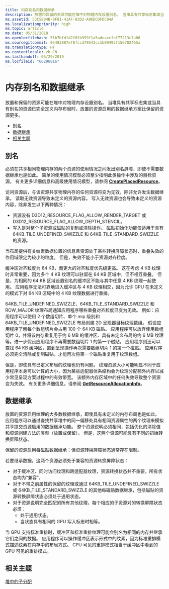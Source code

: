 ```yaml
---
title: 内存别名和数据继承
description: 放置和保留的资源可能在堆中对物理内存设置别名。 当堆具有共享标志集或当具有别名的资源已完全定义内存布局时，放置的资源启用的数据继承方案比保留的资源更多。
ms.assetid: 53C5804B-0F81-41AF-83D2-A96DCDFDC94A
ms.localizationpriority: high
ms.topic: article
ms.date: 05/31/2018
ms.openlocfilehash: 51b7bfdfd2f01b999f1a5adeaecfef77213c7a06
ms.sourcegitcommit: 05483887ef8fccd79543cc1b89495f156702465a
ms.translationtype: HT
ms.contentlocale: zh-CN
ms.lasthandoff: 05/29/2019
ms.locfileid: "66296016"
---
```

# <a name="memory-aliasing-and-data-inheritance"></a>内存别名和数据继承

放置和保留的资源可能在堆中对物理内存设置别名。 当堆具有共享标志集或当具有别名的资源已完全定义内存布局时，放置的资源启用的数据继承方案比保留的资源更多。

-   [别名](#memory-aliasing-and-data-inheritance)
-   [数据继承](#data-inheritance)
-   [相关主题](#related-topics)

## <a name="aliasing"></a>别名

必须在共享相同物理内存的两个资源的使用情况之间发出别名屏障，即使不需要数据继承也是如此。 简单的使用情况模型必须至少指明此类操作中涉及的目标资源。 有关更多详细信息和高级使用情况模型，请参阅 [**CreatePlacedResource**](/windows/desktop/api/d3d12/nf-d3d12-id3d12device-createplacedresource)。

访问资源后，与该资源共享物理内存的任何资源将变为无效，除非允许发生数据继承。 读取无效资源导致未定义的资源内容。 写入无效资源也会导致未定义的资源内容，除非发生以下两种情况：

-   资源没有 D3D12\_RESOURCE\_FLAG\_ALLOW\_RENDER\_TARGET 或 D3D12\_RESOURCE\_FLAG\_ALLOW\_DEPTH\_STENCIL。
-   写入是对整个子资源或磁贴的复制或清除操作。 磁贴初始化功能仅适用于具有 64KB\_TILE\_UNDEFINED\_SWIZZLE 和 64KB\_TILE\_STANDARD\_SWIZZLE 的资源。

当布局提供有关纹素数据位置的信息且资源处于某些转换屏障状态时，重叠失效的作用域限定为较小的粒度。 但是，失效不能小于资源对齐粒度。

缓冲区对齐粒度为 64 KB，而更大的对齐粒度优先级更高。 这在考虑 4 KB 纹理时非常重要，因为多个 4 KB 纹理可以驻留在 64 KB 区域中，但不相互重叠。 但是，为相同的 64 KB 区域设置别名的缓冲区不能与其中任意 4 KB 纹理一起使用。 应用程序无法可靠地进入缓冲区与 4 KB 纹理相交，因为允许 GPU 在未定义的模式下对 64 KB 区域中的 4 KB 纹理数据进行重排。

64KB\_TILE\_UNDEFINED\_SWIZZLE、64KB\_TILE\_STANDARD\_SWIZZLE 和 ROW\_MAJOR 纹理布局通知应用程序哪些重叠对齐粒度已变为无效。 例如：应用程序可以使用 2 个数组切片、单个 mip 级别和 64KB\_TILE\_UNDEFINED\_SWIZZLE 布局创建 2D 呈现器目标纹理数组。 假设应用程序了解每个数组切片会占用 100 个 64 KB 磁贴。 应用程序可以放弃使用数组切片 0，并将该内存重复用于约 6 MB 的缓冲区、具有未定义布局的约 6 MB 纹理等。进一步假设应用程序不再需要数组切片 1 的第一个磁贴。 应用程序则还可以查找 64 KB 缓冲区，直到呈现操作再次需要数组切片 1 的第一个磁贴。 应用程序必须完全清除或复制磁贴，才能再次将第一个磁贴重复用于纹理数组。

但是，即使具有已定义布局的纹理也仍有问题。 纹理资源大小可能明显不同于应用程序本身可以计算的大小，因为某些适配器体系结构会为纹理分配额外内存以减少常见呈现方案过程中的有效带宽。 该额外内存区域中的任何失效导致整个资源变为失效。 有关更多详细信息，请参阅 [**GetResourceAllocationInfo**](/windows/desktop/api/d3d12/nf-d3d12-id3d12device-getresourceallocationinfo)。

## <a name="data-inheritance"></a>数据继承

放置的资源启用纹理的大多数数据继承，即使具有未定义的内存布局也是如此。 应用程序可以通过查找共享堆中的同一偏移处具有相同资源属性的两个纹理来模拟共享提交资源启用的数据继承功能。 整个资源说明必须相同，包括优化的清除值和资源创建方法的类型（放置或保留）。 但是，这两个资源可能具有不同的初始转换屏障状态。

保留的资源启用每磁贴数据继承；但资源转换屏障状态通常存在限制。

若要继承数据，这两个资源必须处于兼容的资源转换屏障状态：

-   对于缓冲区、同时访问纹理和跨适配器纹理，资源转换状态并不重要，所有状态均为“兼容”。
-   对于不带之前属性的保留的纹理或通过 64KB\_TILE\_UNDEFINED\_SWIZZLE 或 64KB\_TILE\_STANDARD\_SWIZZLE 的其他每磁贴数据继承，包括磁贴的资源转换屏障状态必须处于通用状态。
-   对于资源说明完全匹配的所有其他纹理，每个相应的子资源对的转换屏障状态必须：
    -   处于通用状态。
    -   当状态具有相同的 GPU 写入标志时相等。

当 GPU 支持标准重排时，缓冲区和标准重排纹理可能会别名为相同的内存并继承它们之间的数据。 应用程序可以操作缓冲区表示形式中的纹素，因为标准重排模式描述纹素在内存中的布局方式。 CPU 可见的重排模式相当于缓冲区中看到的 GPU 可见的重排模式。

## <a name="related-topics"></a>相关主题

<dl> <dt>

[堆中的子分配](suballocation-within-heaps.md)
</dt> </dl>

 

 




